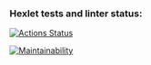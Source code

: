 ### Hexlet tests and linter status:
[![Actions Status](https://github.com/CalledByThe4ire/php-project-45/actions/workflows/hexlet-check.yml/badge.svg)](https://github.com/CalledByThe4ire/php-project-45/actions)

[![Maintainability](https://api.codeclimate.com/v1/badges/9e3222f882d6aa794540/maintainability)](https://codeclimate.com/github/CalledByThe4ire/php-project-45/maintainability)
